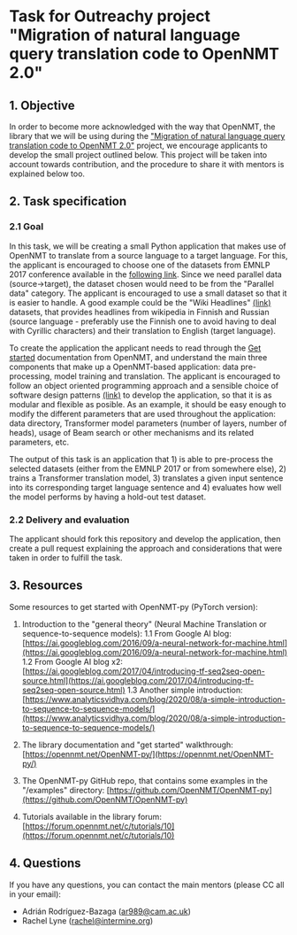 # Task for Outreachy project "Migration of natural language query translation code to OpenNMT 2.0"

## 1. Objective

In order to become more acknowledged with the way that OpenNMT, the library that we will be using during the ["Migration of natural language query translation code to OpenNMT 2.0"](https://www.outreachy.org/outreachy-may-2021-internship-round/communities/intermine/#migration-of-natural-language-query-translation-co) project, we encourage applicants to develop the small project outlined below. This project will be taken into account towards contribution, and the procedure to share it with mentors is explained below too.

## 2. Task specification

### 2.1 Goal

In this task, we will be creating a small Python application that makes use of OpenNMT to translate from a source language to a target language. For this, the applicant is encouraged to choose one of the datasets from EMNLP 2017 conference available in the [following link](http://www.statmt.org/wmt17/translation-task.html#download). Since we need parallel data (source->target), the dataset chosen would need to be from the "Parallel data" category. The applicant is encouraged to use a small dataset so that it is easier to handle. A good example could be the "Wiki Headlines" [(link)](http://www.statmt.org/wmt15/wiki-titles.tgz) datasets, that provides headlines from wikipedia in Finnish and Russian (source language - preferably use the Finnish one to avoid having to deal with Cyrillic characters) and their translation to English (target language).

To create the application the applicant needs to read through the [Get started](https://opennmt.net/OpenNMT-py/examples/Translation.html) documentation from OpenNMT, and understand the main three components that make up a OpenNMT-based application: data pre-processing, model training and translation. The applicant is encouraged to follow an object oriented programming approach and a sensible choice of software design patterns [(link)](https://www.oodesign.com/) to develop the application, so that it is as modular and flexible as posible. As an example, it should be easy enough to modify the different parameters that are used throughout the application: data directory, Transformer model parameters (number of layers, number of heads), usage of Beam search or other mechanisms and its related parameters, etc.

The output of this task is an application that 1) is able to pre-process the selected datasets (either from the EMNLP 2017 or from somewhere else), 2) trains a Transformer translation model, 3) translates a given input sentence into its corresponding target language sentence and 4) evaluates how well the model performs by having a hold-out test dataset.

### 2.2 Delivery and evaluation

The applicant should fork this repository and develop the application, then create a pull request explaining the approach and considerations that were taken in order to fulfill the task.

## 3. Resources

Some resources to get started with OpenNMT-py (PyTorch version):

1. Introduction to the "general theory" (Neural Machine Translation or sequence-to-sequence models):
1.1 From Google AI blog: [https://ai.googleblog.com/2016/09/a-neural-network-for-machine.html](https://ai.googleblog.com/2016/09/a-neural-network-for-machine.html)
1.2 From Google AI blog x2: [https://ai.googleblog.com/2017/04/introducing-tf-seq2seq-open-source.html](https://ai.googleblog.com/2017/04/introducing-tf-seq2seq-open-source.html)
1.3 Another simple introduction: [https://www.analyticsvidhya.com/blog/2020/08/a-simple-introduction-to-sequence-to-sequence-models/](https://www.analyticsvidhya.com/blog/2020/08/a-simple-introduction-to-sequence-to-sequence-models/)

2. The library documentation and "get started" walkthrough: [https://opennmt.net/OpenNMT-py/](https://opennmt.net/OpenNMT-py/)

3. The OpenNMT-py GitHub repo, that contains some examples in the "/examples" directory: [https://github.com/OpenNMT/OpenNMT-py](https://github.com/OpenNMT/OpenNMT-py)

4. Tutorials available in the library forum: [https://forum.opennmt.net/c/tutorials/10](https://forum.opennmt.net/c/tutorials/10)

## 4. Questions

If you have any questions, you can contact the main mentors (please CC all in your email):
- Adrián Rodríguez-Bazaga (ar989@cam.ac.uk)
- Rachel Lyne (rachel@intermine.org)



